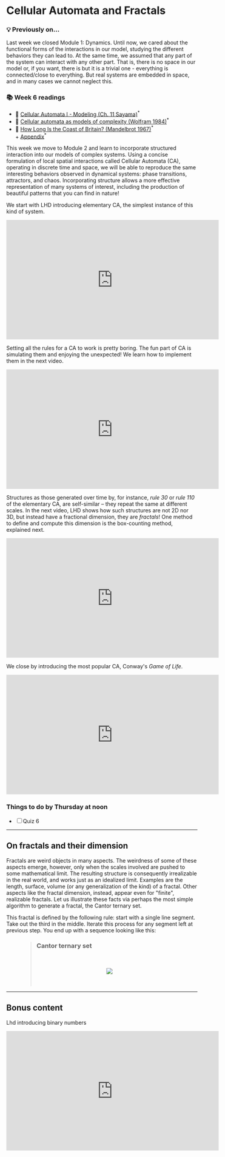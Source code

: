 # Cellular Automata and Fractals

<div class="flex-container">
  <div class="left-div callback">
    <h3>💡 Previously on...</h3>  
    Last week we closed Module 1: Dynamics. Until now, we cared about the functional forms of the interactions in our model, studying the different behaviors they can lead to. At the same time, we assumed that any part of the system can interact with any other part. That is, there is no space in our model or, if you want, there is but it is a trivial one - everything is connected/close to everything. But real systems are embedded in space, and in many cases we cannot neglect this.
    <br>
    <p></p>
  </div>
  <div class="reading-box">
    <h3>📚 Week 6 readings</h3>
    <ul class="reading-list">
      <li><span>📖</span> <a href="https://math.libretexts.org/Bookshelves/Scientific_Computing_Simulations_and_Modeling/Introduction_to_the_Modeling_and_Analysis_of_Complex_Systems_(Sayama)/11%3A_Cellular_Automata_I__Modeling" target="_blank">Cellular Automata I - Modeling (Ch. 11 Sayama)</a><sup>*</sup></li>
      <li><span>📖</span> <a href="https://brightspace.uvm.edu/content/enforced/84713-202409-92381/csfiles/home_dir/courses/202209-0824C-Merged/Wolfram_CellularAutomata_1984.pdf" target="_blank">Cellular automata as models of complexity (Wolfram 1984)</a><sup>*</sup></li>
      <li><span>📖</span> <a href="https://brightspace.uvm.edu/content/enforced/84713-202409-92381/csfiles/home_dir/courses/202209-0824C-Merged/Mandelbrot_1967.pdf?ou=84713" target="_blank">How Long Is the Coast of Britain? (Mandelbrot 1967)</a><sup>*</sup></li> + <a href="https://brightspace.uvm.edu/content/enforced/84713-202409-92381/csfiles/home_dir/courses/202209-0824C-Merged/Mandelbrot_1967_Appendix.pdf?ou=84713" target="_blank">Appendix</a><sup>*</sup></li>
    </ul>
  </div>
</div>

This week we move to Module 2 and learn to incorporate structured interaction into our models of complex systems. Using a concise formulation of local spatial interactions called Cellular Automata (CA), operating in discrete time and space, we will be able to reproduce the same interesting behaviors observed in dynamical systems: phase transitions, attractors, and chaos. Incorporating structure allows a more effective representation of many systems of interest, including the production of beautiful patterns that you can find in nature!

We start with LHD introducing elementary CA, the simplest instance of this kind of system.

<iframe src="https://streaming.uvm.edu/embed/49973/" width="560" height="315" frameborder="0" allowfullscreen></iframe>

Setting all the rules for a CA to work is pretty boring. The fun part of CA is simulating them and enjoying the unexpected! We learn how to implement them in the next video.

<iframe src="https://streaming.uvm.edu/embed/49974/" width="560" height="315" frameborder="0" allowfullscreen></iframe>

Structures as those generated over time by, for instance, _rule 30_ or _rule 110_ of the elementary CA, are self-similar – they repeat the same at different scales. In the next video, LHD shows how such structures are not 2D nor 3D, but instead have a fractional dimension, they are _fractals_! One method to define and compute this dimension is the box-counting method, explained next. 

<iframe src="https://streaming.uvm.edu/embed/49976/" width="560" height="315" frameborder="0" allowfullscreen></iframe>

We close by introducing the most popular CA, Conway's _Game of Life_.

<iframe src="https://streaming.uvm.edu/embed/49977/" width="560" height="315" frameborder="0" allowfullscreen></iframe>

<div class="callout-box">
  <h3>Things to do by Thursday at noon</h3>
  <ul class="checklist">
    <li><input type="checkbox" id="task1"><label for="task1">Quiz 6</label></li>
  </ul>
</div>

---

## On fractals and their dimension

Fractals are weird objects in many aspects. The weirdness of some of these aspects emerge, however, only when the scales involved are pushed to some mathematical limit. The resulting structure is consequently irrealizable in the real world, and works just as an idealized limit. Examples are the length, surface, volume (or any generalization of the kind) of a fractal. Other aspects like the fractal dimension, instead, appear even for "finite", realizable fractals. Let us illustrate these facts via perhaps the most simple algorithm to generate a fractal, the Cantor ternary set.

This fractal is defined by the following rule: start with a single line segment. Take out the third in the middle. Iterate this process for any segment left at previous step. You end up with a sequence looking like this:

<figure class="quote">
  <blockquote>
  <h3>Cantor ternary set</h3> 
  <div class="container">
  <img src="./assets/cantor_set.png"></img>
  </div>
  <blockquote>
</figure>

<style>
  
  img {
    margin: 2rem;
  }

  .container {
    display: flex;
    align-items: center;
    justify-content: center;
  }

</style>


---

## Bonus content

Lhd introducing binary numbers

<iframe src="https://streaming.uvm.edu/embed/49975/" width="560" height="315" frameborder="0" allowfullscreen></iframe>